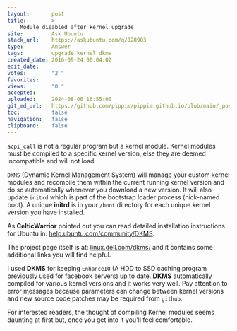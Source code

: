 ```yaml
---
layout:       post
title:        >
    Module disabled after kernel upgrade
site:         Ask Ubuntu
stack_url:    https://askubuntu.com/q/828903
type:         Answer
tags:         upgrade kernel dkms
created_date: 2016-09-24 00:04:02
edit_date:    
votes:        "2 "
favorites:    
views:        "0 "
accepted:     
uploaded:     2024-08-06 16:55:00
git_md_url:   https://github.com/pippim/pippim.github.io/blob/main/_posts/2016/2016-09-24-Module-disabled-after-kernel-upgrade.md
toc:          false
navigation:   false
clipboard:    false
---
```


`acpi_call` is not a regular program but a kernel module. Kernel modules must be compiled to a specific kernel version, else they are deemed incompatible and will not load.

`DKMS` (Dynamic Kernel Management System) will manage your custom kernel modules and recompile them within the current running kernel version and do so automatically whenever you download a new version. It will also update `initrd` which is part of the bootstrap loader process (nick-named boot). A unique **initrd** is in your `/boot` directory for each unique kernel version you have installed.

As **CelticWarrior** pointed out you can read detailed installation instructions for Ubuntu in: [help.ubuntu.com/community/DKMS][1]. 

The project page itself is at: [linux.dell.com/dkms/][2] and it contains some additional links you will find helpful.

I used **DKMS** for keeping `EnhanceIO` (A HDD to SSD caching program previously used for facebook servers) up to date. **DKMS** automatically compiled for various kernel versions and it works very well. Pay attention to error messages because parameters can change between kernel versions and new source code patches may be required from `github`.

For interested readers, the thought of compiling Kernel modules seems daunting at first but, once you get into it you'll feel comfortable.

  [1]: https://help.ubuntu.com/community/DKMS
  [2]: http://linux.dell.com/dkms/
